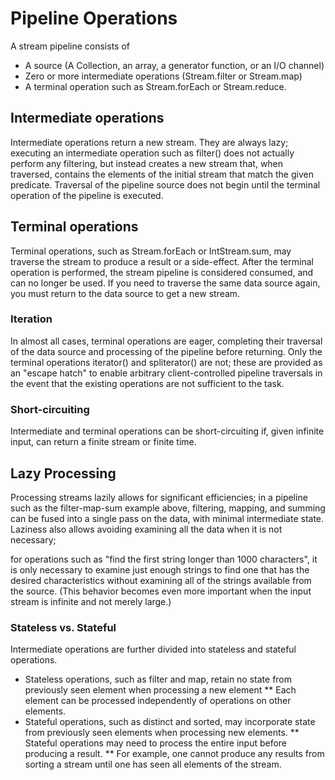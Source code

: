 # Pipeline Operations #

A stream pipeline consists of
* A source (A Collection, an array, a generator function, or an I/O channel)
* Zero or more intermediate operations (Stream.filter or Stream.map)
* A terminal operation such as Stream.forEach or Stream.reduce.

## Intermediate operations ##
Intermediate operations return a new stream.
They are always lazy; executing an intermediate operation such as filter() does not actually perform any filtering, but instead creates a new stream that, when traversed, contains the elements of the initial stream that match the given predicate.
Traversal of the pipeline source does not begin until the terminal operation of the pipeline is executed.

## Terminal operations ##
Terminal operations, such as Stream.forEach or IntStream.sum, may traverse the stream to produce a result or a side-effect.
After the terminal operation is performed, the stream pipeline is considered consumed, and can no longer be used.
If you need to traverse the same data source again, you must return to the data source to get a new stream.

### Iteration ###
In almost all cases, terminal operations are eager, completing their traversal of the data source and processing of the pipeline before returning.
Only the terminal operations iterator() and spliterator() are not; these are provided as an "escape hatch" to enable arbitrary client-controlled pipeline traversals in the event that the existing operations are not sufficient to the task.

### Short-circuiting ###
Intermediate and terminal operations can be short-circuiting if, given infinite input, can return a finite stream or finite time.

## Lazy Processing ##
Processing streams lazily allows for significant efficiencies;
in a pipeline such as the filter-map-sum example above, filtering, mapping, and summing can be fused into a single pass on the data, with minimal intermediate state.
Laziness also allows avoiding examining all the data when it is not necessary;

for operations such as "find the first string longer than 1000 characters",
it is only necessary to examine just enough strings to find one that has the desired characteristics
without examining all of the strings available from the source.
(This behavior becomes even more important when the input stream is infinite and not merely large.)

### Stateless vs. Stateful ###
Intermediate operations are further divided into stateless and stateful operations.
* Stateless operations, such as filter and map, retain no state from previously seen element when processing a new element
** Each element can be processed independently of operations on other elements.
* Stateful operations, such as distinct and sorted, may incorporate state from previously seen elements when processing new elements.
** Stateful operations may need to process the entire input before producing a result.
** For example, one cannot produce any results from sorting a stream until one has seen all elements of the stream.


